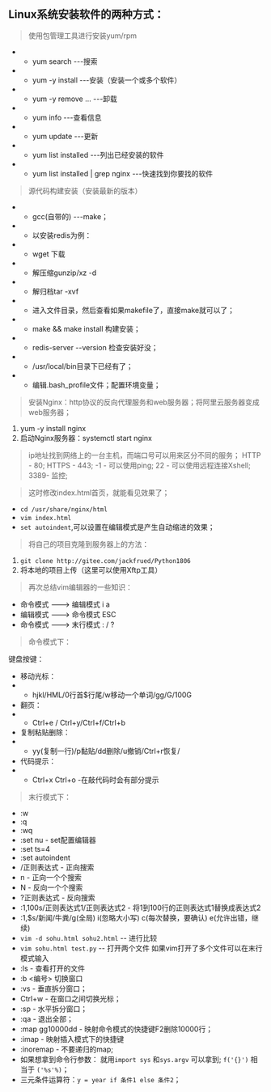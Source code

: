 ## Linux系统安装软件的两种方式：
>使用包管理工具进行安装yum/rpm
- - yum search <name> ---搜索
- - yum -y install <name> <name2> ---安装（安装一个或多个软件）
- - yum -y remove <name>... ---卸载
- - yum info <name> ---查看信息
- - yum update <name> ---更新
- - yum list installed ---列出已经安装的软件
- - yum list installed | grep nginx ---快速找到你要找的软件
>源代码构建安装（安装最新的版本）
- - gcc(自带的) ---make；
- - 以安装redis为例：
- - wget 下载
- - 解压缩gunzip/xz -d
- - 解归档tar -xvf
- - 进入文件目录，然后查看如果makefile了，直接make就可以了；
- - make && make install 构建安装；
- - redis-server --version 检查安装好没；
- - /usr/local/bin目录下已经有了；
- - 编辑.bash_profile文件；配置环境变量；
>安装Nginx：http协议的反向代理服务和web服务器；将阿里云服务器变成web服务器；
1. yum -y install nginx
2. 启动Nginx服务器：systemctl start nginx
>ip地址找到网络上的一台主机，而端口号可以用来区分不同的服务；
HTTP - 80;
HTTPS - 443;
-1 - 可以使用ping;
22 - 可以使用远程连接Xshell;
3389- 监控;

>这时修改index.html首页，就能看见效果了；
- ```cd /usr/share/nginx/html```
- ```vim index.html```
- ```set autoindent```,可以设置在编辑模式是产生自动缩进的效果；
>将自己的项目克隆到服务器上的方法：

1. ```git clone http://gitee.com/jackfrued/Python1806```
2. 将本地的项目上传（这里可以使用Xftp工具）

>再次总结vim编辑器的一些知识：

- 命令模式 ---> 编辑模式 i a
- 编辑模式 ---> 命令模式 ESC
- 命令模式 ---> 末行模式 : / ?
>命令模式下：

键盘按键：
- 移动光标：
- - hjkl/HML/0行首$行尾/w移动一个单词/gg/G/100G
- 翻页： 
- - Ctrl+e / Ctrl+y/Ctrl+f/Ctrl+b
- 复制粘贴删除：
- - yy(复制一行)/p黏贴/dd删除/u撤销/Ctrl+r恢复/ 
- 代码提示：
- - Ctrl+x Ctrl+o -在敲代码时会有部分提示
>末行模式下：
- :w
- :q
- :wq
- :set nu - set配置编辑器
- :set ts=4
- :set autoindent
- /正则表达式 - 正向搜索
- n - 正向一个个搜索
- N - 反向一个个搜索
- ?正则表达式 - 反向搜索
- :1,100s/正则表达式1/正则表达式2 - 将1到100行的正则表达式1替换成表达式2
- :1,$s/新闻/牛粪/g(全局) i(忽略大小写) c(每次替换，要确认) e(允许出错，继续)
- ```vim -d sohu.html sohu2.html``` -- 进行比较
- ```vim sohu.html test.py``` -- 打开两个文件
如果vim打开了多个文件可以在末行模式输入
- :ls - 查看打开的文件
- :b <编号> 切换窗口
- :vs - 垂直拆分窗口；
- Ctrl+w - 在窗口之间切换光标；
- :sp - 水平拆分窗口；
- :qa - 退出全部；
- :map <F2> gg10000dd - 映射命令模式的快捷键F2删除10000行；
- :imap - 映射插入模式下的快捷键
- :inoremap - 不要递归的map;
- 如果想拿到命令行参数：
就用```import sys```
    和```sys.argv``` 可以拿到;
```f('{}')``` 相当于 ```('%s'%)```；
- 三元条件运算符：```y = year if 条件1 else 条件2```；